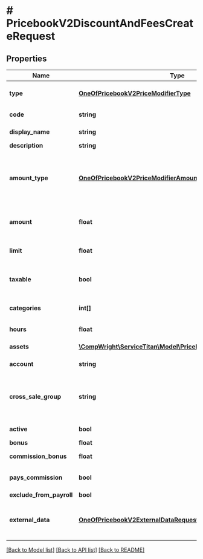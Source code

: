 # # PricebookV2DiscountAndFeesCreateRequest

## Properties

Name | Type | Description | Notes
------------ | ------------- | ------------- | -------------
**type** | [**OneOfPricebookV2PriceModifierType**](OneOfPricebookV2PriceModifierType.md) | Type should be entered as Discount or Fee to show the type |
**code** | **string** | Code used for the discount or fee |
**display_name** | **string** | Name for the discount of fee | [optional]
**description** | **string** | Description for the item |
**amount_type** | [**OneOfPricebookV2PriceModifierAmountType**](OneOfPricebookV2PriceModifierAmountType.md) | The amount type takes either \&quot;percentage\&quot; or \&quot;flat \&quot; and apply the \&quot;amount\&quot; field accordingly |
**amount** | **float** | Amount is either the flat amount or percentage you want discounted/added |
**limit** | **float** | The maximum amount that can be applied for this item | [optional]
**taxable** | **bool** | Should tax be applied when the item is added on an estimate or invoice | [optional]
**categories** | **int[]** | The category technicians will use to find the item | [optional]
**hours** | **float** | The number of hours associated with the SKU | [optional]
**assets** | [**\CompWright\ServiceTitan\Model\PricebookV2SkuAssetRequest[]**](PricebookV2SkuAssetRequest.md) | Images, videos or PDFs attached to SKU | [optional]
**account** | **string** | The accounting account assigned to the SKU | [optional]
**cross_sale_group** | **string** | A grouping of similar items that you&#39;ll then be able to track as a separate columns on the Technical Performance Board. | [optional]
**active** | **bool** | Active shows if this item is currently active | [optional]
**bonus** | **float** | Bonus | [optional]
**commission_bonus** | **float** | Flat rate bonus paid for this item | [optional]
**pays_commission** | **bool** | PaysCommissions shows if for this item commission payed | [optional]
**exclude_from_payroll** | **bool** | Exclude from payroll | [optional]
**external_data** | [**OneOfPricebookV2ExternalDataRequest**](OneOfPricebookV2ExternalDataRequest.md) | Optional model that contains a list of external data items that should be attached to this entity. | [optional]

[[Back to Model list]](../../README.md#models) [[Back to API list]](../../README.md#endpoints) [[Back to README]](../../README.md)
